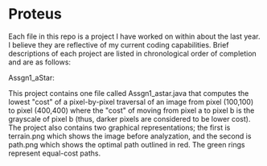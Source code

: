 # Proteus

Each file in this repo is a project I have worked on within about the last year.  I believe they are reflective of my current coding capabilities.  Brief descriptions of each project are listed in chronological order of completion and are as follows:

Assgn1_aStar:

This project contains one file called Assgn1_astar.java that computes the lowest "cost" of a pixel-by-pixel traversal of an image from pixel (100,100) to pixel (400,400) where the "cost" of moving from pixel a to pixel b is the grayscale of pixel b (thus, darker pixels are considered to be lower cost).  The project also contains two graphical representations; the first is terrain.png which shows the image before analyzation, and the second is path.png which shows the optimal path outlined in red.  The green rings represent equal-cost paths.
